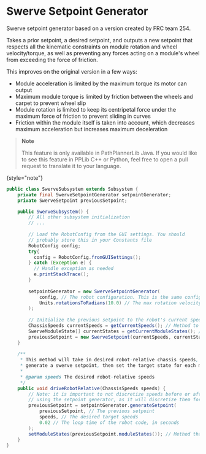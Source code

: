 # Swerve Setpoint Generator

Swerve setpoint generator based on a version created by FRC team 254.

Takes a prior setpoint, a desired setpoint, and outputs a new setpoint that respects all the kinematic constraints on
module rotation and wheel velocity/torque, as well as preventing any forces acting on a module's wheel from exceeding
the force of friction.

This improves on the original version in a few ways:

* Module acceleration is limited by the maximum torque its motor can output
* Maximum module torque is limited by friction between the wheels and carpet to prevent wheel slip
* Module rotation is limited to keep its centripetal force under the maximum force of friction to prevent sliding in
  curves
* Friction within the module itself is taken into account, which decreases maximum acceleration but increases maximum
  deceleration

> **Note**
>
> This feature is only available in PathPlannerLib Java. If you would like to see this feature in PPLib C++ or Python,
> feel free to open a pull request to translate it to your language.
>
{style="note"}

```Java
public class SwerveSubsystem extends Subsystem {
    private final SwerveSetpointGenerator setpointGenerator;
    private SwerveSetpoint previousSetpoint;

    public SwerveSubsystem() {
        // All other subsystem initialization
        // ...
        
        // Load the RobotConfig from the GUI settings. You should 
        // probably store this in your Constants file
        RobotConfig config;
        try{
          config = RobotConfig.fromGUISettings();
        } catch (Exception e) {
          // Handle exception as needed
          e.printStackTrace();
        }
        
        setpointGenerator = new SwerveSetpointGenerator(
            config, // The robot configuration. This is the same config used for generating trajectories and running path following commands.
            Units.rotationsToRadians(10.0) // The max rotation velocity of a swerve module in radians per second. This should probably be stored in your Constants file
        );
        
        // Initialize the previous setpoint to the robot's current speeds & module states
        ChassisSpeeds currentSpeeds = getCurrentSpeeds(); // Method to get current robot-relative chassis speeds
        SwerveModuleState[] currentStates = getCurrentModuleStates(); // Method to get the current swerve module states
        previousSetpoint = new SwerveSetpoint(currentSpeeds, currentStates);
    }
    
    /**
     * This method will take in desired robot-relative chassis speeds,
     * generate a swerve setpoint, then set the target state for each module
     *
     * @param speeds The desired robot-relative speeds
     */
    public void driveRobotRelative(ChassisSpeeds speeds) {
        // Note: it is important to not discretize speeds before or after
        // using the setpoint generator, as it will discretize them for you
        previousSetpoint = setpointGenerator.generateSetpoint(
            previousSetpoint, // The previous setpoint
            speeds, // The desired target speeds
            0.02 // The loop time of the robot code, in seconds
        );
        setModuleStates(previousSetpoint.moduleStates()); // Method that will drive the robot given target module states
    }
}
```
